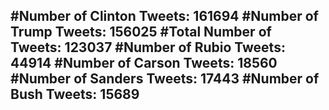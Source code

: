 #Number of Clinton Tweets: 161694
#Number of Trump Tweets: 156025
#Total Number of Tweets: 123037 
#Number of Rubio Tweets: 44914
#Number of Carson Tweets: 18560
#Number of Sanders Tweets: 17443
#Number of Bush Tweets: 15689
---
